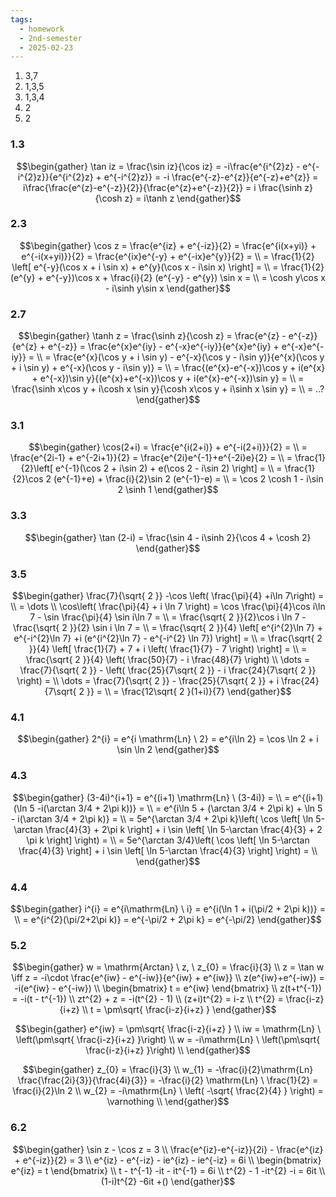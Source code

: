 ```yaml
---
tags:
  - homework
  - 2nd-semester
  - 2025-02-23
---
```


1) 3,7
2) 1,3,5
3) 1,3,4
4) 2
5) 2

### 1.3

$$\begin{gather}
\tan iz = \frac{\sin iz}{\cos iz} = -i\frac{e^{i^{2}z} - e^{-i^{2}z}}{e^{i^{2}z} + e^{-i^{2}z}} = -i \frac{e^{-z}-e^{z}}{e^{-z}+e^{z}} = i\frac{\frac{e^{z}-e^{-z}}{2}}{\frac{e^{z}+e^{-z}}{2}} = i \frac{\sinh z}{\cosh z} = i\tanh z
\end{gather}$$

### 2.3
 $$\begin{gather}
\cos z = \frac{e^{iz} + e^{-iz}}{2} = \frac{e^{i(x+yi)} + e^{-i(x+yi)}}{2} = \frac{e^{ix}e^{-y} + e^{-ix}e^{y}}{2} = \\ = \frac{1}{2} \left[ e^{-y}(\cos x + i \sin x) + e^{y}(\cos x - i\sin x) \right] = \\
= \frac{1}{2}(e^{y} + e^{-y})\cos x + \frac{i}{2} (e^{-y} - e^{y}) \sin x = \\ = \cosh y\cos x - i\sinh y\sin x
\end{gather}$$
### 2.7
$$\begin{gather}
\tanh z = \frac{\sinh z}{\cosh z} = \frac{e^{z} - e^{-z}}{e^{z} + e^{-z}} = \frac{e^{x}e^{iy} - e^{-x}e^{-iy}}{e^{x}e^{iy} + e^{-x}e^{-iy}} = \\
= \frac{e^{x}(\cos y + i \sin y) - e^{-x}(\cos y - i\sin y)}{e^{x}(\cos y + i \sin y) + e^{-x}(\cos y - i\sin y)} = \\
= \frac{(e^{x}-e^{-x})\cos y + i(e^{x} + e^{-x})\sin y}{(e^{x}+e^{-x})\cos y + i(e^{x}-e^{-x})\sin y} = \\
= \frac{\sinh x\cos y + i\cosh x \sin y}{\cosh x\cos y + i\sinh x \sin y} = \\
= ..?
\end{gather}$$

### 3.1

$$\begin{gather}
\cos(2+i) = \frac{e^{i(2+i)} + e^{-i(2+i)}}{2} = \\
= \frac{e^{2i-1} + e^{-2i+1}}{2} = \frac{e^{2i}e^{-1}+e^{-2i}e}{2} = \\
= \frac{1}{2}\left[ e^{-1}(\cos 2 + i\sin 2) + e(\cos 2 - i\sin 2) \right] = \\
= \frac{1}{2}\cos 2 (e^{-1}+e) + \frac{i}{2}\sin 2 (e^{-1}-e) = \\
= \cos 2 \cosh 1 - i\sin 2 \sinh 1
\end{gather}$$

### 3.3

$$\begin{gather}
\tan (2-i) = \frac{\sin 4 - i\sinh 2}{\cos 4 + \cosh 2}
\end{gather}$$

### 3.5

$$\begin{gather}
\frac{7}{\sqrt{ 2 }} -\cos \left( \frac{\pi}{4} +i\ln 7\right) = \\
= \dots \\
\cos\left( \frac{\pi}{4} + i \ln 7 \right) = \cos \frac{\pi}{4}\cos i\ln 7 - \sin \frac{\pi}{4} \sin i\ln 7 = \\
= \frac{\sqrt{ 2 }}{2}\cos i \ln 7 - \frac{\sqrt{ 2 }}{2} \sin i \ln 7 = \\
= \frac{\sqrt{ 2 }}{4} \left[ e^{i^{2}\ln 7} + e^{-i^{2}\ln 7} +i (e^{i^{2}\ln 7} - e^{-i^{2} \ln 7}) \right] = \\
= \frac{\sqrt{ 2 }}{4} \left[ \frac{1}{7} + 7 + i \left( \frac{1}{7} - 7 \right) \right] = \\
= \frac{\sqrt{ 2 }}{4} \left( \frac{50}{7} - i \frac{48}{7} \right)  \\
\dots = \frac{7}{\sqrt{ 2 }} - \left( \frac{25}{7\sqrt{ 2 }} - i \frac{24}{7\sqrt{ 2 }} \right) = \\
\dots = \frac{7}{\sqrt{ 2 }} - \frac{25}{7\sqrt{ 2 }} + i \frac{24}{7\sqrt{ 2 }} = \\
= \frac{12\sqrt{ 2 }(1+i)}{7}
\end{gather}$$

### 4.1


$$\begin{gather}
2^{i} = e^{i \mathrm{Ln} \ 2} = e^{i\ln 2} = \cos \ln 2 + i \sin \ln 2
\end{gather}$$

### 4.3

$$\begin{gather}
(3-4i)^{i+1} = e^{(i+1) \mathrm{Ln} \ (3-4i)} = \\
= e^{(i+1)(\ln 5 -i(\arctan 3/4 + 2\pi k))} = \\
= e^{i\ln 5 + (\arctan 3/4 + 2\pi k) + \ln 5 - i(\arctan 3/4 + 2\pi k)} = \\
= 5e^{\arctan 3/4 + 2\pi k}\left( \cos \left[ \ln 5-\arctan \frac{4}{3} + 2\pi k \right] + i \sin \left[ \ln 5-\arctan \frac{4}{3} + 2 \pi k \right] \right) = \\
= 5e^{\arctan 3/4}\left( \cos \left[ \ln 5-\arctan \frac{4}{3} \right] + i \sin \left[ \ln 5-\arctan \frac{4}{3} \right] \right) = \\
\end{gather}$$

### 4.4

$$\begin{gather}
i^{i} = e^{i\mathrm{Ln} \ i} = e^{i(\ln 1 + i(\pi/2 + 2\pi k))} = \\
= e^{i^{2}(\pi/2+2\pi k)} = e^{-\pi/2 + 2\pi k} = e^{-\pi/2}
\end{gather}$$

### 5.2

$$\begin{gather}
w = \mathrm{Arctan} \ z, \ z_{0} = \frac{i}{3} \\
z = \tan w \iff z = -i\cdot \frac{e^{iw} - e^{-iw}}{e^{iw} + e^{iw}} \\
z(e^{iw}+e^{-iw}) = -i(e^{iw} - e^{-iw}) \\
\begin{bmatrix}
t = e^{iw}
\end{bmatrix} \\
z(t+t^{-1}) = -i(t - t^{-1}) \\
zt^{2} + z = -i(t^{2} - 1) \\
(z+i)t^{2} = i-z \\
t^{2} = \frac{i-z}{i+z} \\
t = \pm\sqrt{ \frac{i-z}{i+z} }
\end{gather}$$

$$\begin{gather}
e^{iw} = \pm\sqrt{ \frac{i-z}{i+z} } \\
iw = \mathrm{Ln} \ \left(\pm\sqrt{ \frac{i-z}{i+z} }\right) \\
w = -i\mathrm{Ln} \ \left(\pm\sqrt{ \frac{i-z}{i+z} }\right) \\
\end{gather}$$

$$\begin{gather}
z_{0} = \frac{i}{3} \\
w_{1} = -\frac{i}{2}\mathrm{Ln} \frac{\frac{2i}{3}}{\frac{4i}{3}} = -\frac{i}{2} \mathrm{Ln} \ \frac{1}{2} = \frac{i}{2}\ln 2 \\
w_{2} = -i\mathrm{Ln} \ \left( -\sqrt{ \frac{2}{4} } \right) = \varnothing \\
\end{gather}$$

### 6.2

$$\begin{gather}
\sin z - \cos z = 3 \\
\frac{e^{iz}-e^{-iz}}{2i} - \frac{e^{iz} + e^{-iz}}{2} = 3 \\
e^{iz} - e^{-iz} - ie^{iz} - ie^{-iz} = 6i \\
\begin{bmatrix}
e^{iz} = t
\end{bmatrix} \\
t - t^{-1} -it - it^{-1} = 6i \\
t^{2} - 1 -it^{2} -i = 6it \\
(1-i)t^{2} -6it +()
\end{gather}$$